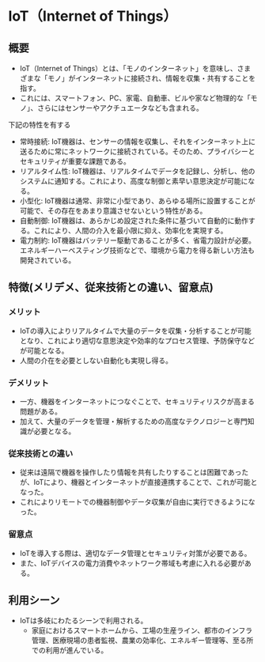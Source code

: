 # IoT（Internet of Things）
##  概要
* IoT（Internet of Things）とは、「モノのインターネット」を意味し、さまざまな「モノ」がインターネットに接続され、情報を収集・共有することを指す。
* これには、スマートフォン、PC、家電、自動車、ビルや家など物理的な「モノ」、さらにはセンサーやアクチュエータなども含まれる。

下記の特性を有する
* 常時接続: IoT機器は、センサーの情報を収集し、それをインターネット上に送るために常にネットワークに接続されている。そのため、プライバシーとセキュリティが重要な課題である。
* リアルタイム性: IoT機器は、リアルタイムでデータを記録し、分析し、他のシステムに通知する。これにより、高度な制御と素早い意思決定が可能になる。
* 小型化: IoT機器は通常、非常に小型であり、あらゆる場所に設置することが可能で、その存在をあまり意識させないという特性がある。
* 自動制御: IoT機器は、あらかじめ設定された条件に基づいて自動的に動作する。これにより、人間の介入を最小限に抑え、効率化を実現する。
* 電力制約: IoT機器はバッテリー駆動であることが多く、省電力設計が必要。エネルギーハーベスティング技術などで、環境から電力を得る新しい方法も開発されている。
## 特徴(メリデメ、従来技術との違い、留意点)
### メリット
* IoTの導入によりリアルタイムで大量のデータを収集・分析することが可能となり、これにより適切な意思決定や効率的なプロセス管理、予防保守などが可能となる。
* 人間の介在を必要としない自動化も実現し得る。
### デメリット
* 一方、機器をインターネットにつなぐことで、セキュリティリスクが高まる問題がある。
* 加えて、大量のデータを管理・解析するための高度なテクノロジーと専門知識が必要となる。
### 従来技術との違い
* 従来は遠隔で機器を操作したり情報を共有したりすることは困難であったが、IoTにより、機器とインターネットが直接連携することで、これが可能となった。
* これによりリモートでの機器制御やデータ収集が自由に実行できるようになった。
### 留意点
* IoTを導入する際は、適切なデータ管理とセキュリティ対策が必要である。
* また、IoTデバイスの電力消費やネットワーク帯域も考慮に入れる必要がある。
## 利用シーン
* IoTは多岐にわたるシーンで利用される。
  * 家庭におけるスマートホームから、工場の生産ライン、都市のインフラ管理、医療現場の患者監視、農業の効率化、エネルギー管理等、至る所での利用が進んでいる。
